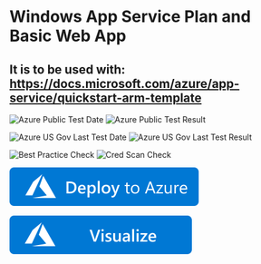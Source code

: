 # Windows App Service Plan and Basic Web App
## It is to be used with: https://docs.microsoft.com/azure/app-service/quickstart-arm-template

![Azure Public Test Date](https://azurequickstartsservice.blob.core.windows.net/badges/101-webapp-basic-windows/PublicLastTestDate.svg)
![Azure Public Test Result](https://azurequickstartsservice.blob.core.windows.net/badges/101-webapp-basic-windows/PublicDeployment.svg)

![Azure US Gov Last Test Date](https://azurequickstartsservice.blob.core.windows.net/badges/101-webapp-basic-windows/FairfaxLastTestDate.svg)
![Azure US Gov Last Test Result](https://azurequickstartsservice.blob.core.windows.net/badges/101-webapp-basic-windows/FairfaxDeployment.svg)

![Best Practice Check](https://azurequickstartsservice.blob.core.windows.net/badges/101-webapp-basic-windows/BestPracticeResult.svg)
![Cred Scan Check](https://azurequickstartsservice.blob.core.windows.net/badges/101-webapp-basic-windows/CredScanResult.svg)

[![Deploy To Azure](https://raw.githubusercontent.com/Azure/azure-quickstart-templates/master/1-CONTRIBUTION-GUIDE/images/deploytoazure.svg?sanitize=true)](https://portal.azure.com/#create/Microsoft.Template/uri/https%3A%2F%2Fgithub.com%2FAzure%2Fazure-quickstart-templates%2Ftree%2Fmaster%2F101-webapp-basic-windows%2Fazuredeploy.json)

[![Visualize](https://raw.githubusercontent.com/Azure/azure-quickstart-templates/master/1-CONTRIBUTION-GUIDE/images/visualizebutton.svg?sanitize=true)](http://armviz.io/#/?load=https%3A%2F%2Fraw.githubusercontent.com%2FAzure%2Fazure-quickstart-templates%2Fmaster%2F101-webapp-basic-windows%2Fazuredeploy.json)
